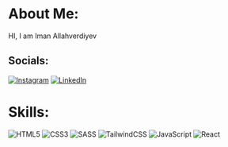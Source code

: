 #  About Me:
HI, I am Iman Allahverdiyev


##  Socials:
[![Instagram](https://img.shields.io/badge/Instagram-%23E4405F.svg?logo=Instagram&logoColor=white)](https://instagram.com/imann.av/) [![LinkedIn](https://img.shields.io/badge/LinkedIn-%230077B5.svg?logo=linkedin&logoColor=white)](https://linkedin.com/in/iman-allahverdiyev/) 

#  Skills:
![HTML5](https://img.shields.io/badge/html5-%23E34F26.svg?style=flat&logo=html5&logoColor=white) ![CSS3](https://img.shields.io/badge/css3-%231572B6.svg?style=flat&logo=css3&logoColor=white) ![SASS](https://img.shields.io/badge/SASS-hotpink.svg?style=flat&logo=SASS&logoColor=white) ![TailwindCSS](https://img.shields.io/badge/tailwindcss-%2338B2AC.svg?style=flat&logo=tailwind-css&logoColor=white) ![JavaScript](https://img.shields.io/badge/javascript-%23323330.svg?style=flat&logo=javascript&logoColor=%23F7DF1E) ![React](https://img.shields.io/badge/react-%2320232a.svg?style=flat&logo=react&logoColor=%2361DAFB)





